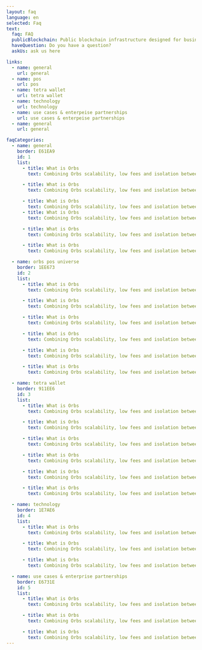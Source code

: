 ```yaml
---
layout: faq
language: en
selected: Faq
text:
  faq: FAQ
  publicBlockchain: Public blockchain infrastructure designed for businesses
  haveQuestion: Do you have a question?
  askUs: ask us here

links:
  - name: general
    url: general
  - name: pos
    url: pos
  - name: tetra wallet
    url: tetra wallet
  - name: technology
    url: technology
  - name: use cases & enterpeise partnerships
    url: use cases & enterpeise partnerships
  - name: general
    url: general

faqCategories:
  - name: general
    border: E61EA9
    id: 1
    list:
      - title: What is Orbs
        text: Combining Orbs scalability, low fees and isolation between virtual chains with a first-grade developer experience, online IDE and smart contracts in familiar languages. Developers get the perfect mix of performance, cost, security and ease of use.

      - title: What is Orbs
        text: Combining Orbs scalability, low fees and isolation between virtual chains with a first-grade developer experience, online IDE and smart contracts in familiar languages. Developers get the perfect mix of performance, cost, security and ease of use.

      - title: What is Orbs
        text: Combining Orbs scalability, low fees and isolation between virtual chains with a first-grade developer experience, online IDE and smart contracts in familiar languages. Developers get the perfect mix of performance, cost, security and ease of use.
      - title: What is Orbs
        text: Combining Orbs scalability, low fees and isolation between virtual chains with a first-grade developer experience, online IDE and smart contracts in familiar languages. Developers get the perfect mix of performance, cost, security and ease of use.

      - title: What is Orbs
        text: Combining Orbs scalability, low fees and isolation between virtual chains with a first-grade developer experience, online IDE and smart contracts in familiar languages. Developers get the perfect mix of performance, cost, security and ease of use.

      - title: What is Orbs
        text: Combining Orbs scalability, low fees and isolation between virtual chains with a first-grade developer experience, online IDE and smart contracts in familiar languages. Developers get the perfect mix of performance, cost, security and ease of use.

  - name: orbs pos universe
    border: 1EE673
    id: 2
    list:
      - title: What is Orbs
        text: Combining Orbs scalability, low fees and isolation between virtual chains with a first-grade developer experience, online IDE and smart contracts in familiar languages. Developers get the perfect mix of performance, cost, security and ease of use.

      - title: What is Orbs
        text: Combining Orbs scalability, low fees and isolation between virtual chains with a first-grade developer experience, online IDE and smart contracts in familiar languages. Developers get the perfect mix of performance, cost, security and ease of use.

      - title: What is Orbs
        text: Combining Orbs scalability, low fees and isolation between virtual chains with a first-grade developer experience, online IDE and smart contracts in familiar languages. Developers get the perfect mix of performance, cost, security and ease of use.

      - title: What is Orbs
        text: Combining Orbs scalability, low fees and isolation between virtual chains with a first-grade developer experience, online IDE and smart contracts in familiar languages. Developers get the perfect mix of performance, cost, security and ease of use.

      - title: What is Orbs
        text: Combining Orbs scalability, low fees and isolation between virtual chains with a first-grade developer experience, online IDE and smart contracts in familiar languages. Developers get the perfect mix of performance, cost, security and ease of use.

      - title: What is Orbs
        text: Combining Orbs scalability, low fees and isolation between virtual chains with a first-grade developer experience, online IDE and smart contracts in familiar languages. Developers get the perfect mix of performance, cost, security and ease of use.

  - name: tetra wallet
    border: 911EE6
    id: 3
    list:
      - title: What is Orbs
        text: Combining Orbs scalability, low fees and isolation between virtual chains with a first-grade developer experience, online IDE and smart contracts in familiar languages. Developers get the perfect mix of performance, cost, security and ease of use.

      - title: What is Orbs
        text: Combining Orbs scalability, low fees and isolation between virtual chains with a first-grade developer experience, online IDE and smart contracts in familiar languages. Developers get the perfect mix of performance, cost, security and ease of use.

      - title: What is Orbs
        text: Combining Orbs scalability, low fees and isolation between virtual chains with a first-grade developer experience, online IDE and smart contracts in familiar languages. Developers get the perfect mix of performance, cost, security and ease of use.

      - title: What is Orbs
        text: Combining Orbs scalability, low fees and isolation between virtual chains with a first-grade developer experience, online IDE and smart contracts in familiar languages. Developers get the perfect mix of performance, cost, security and ease of use.

      - title: What is Orbs
        text: Combining Orbs scalability, low fees and isolation between virtual chains with a first-grade developer experience, online IDE and smart contracts in familiar languages. Developers get the perfect mix of performance, cost, security and ease of use.

      - title: What is Orbs
        text: Combining Orbs scalability, low fees and isolation between virtual chains with a first-grade developer experience, online IDE and smart contracts in familiar languages. Developers get the perfect mix of performance, cost, security and ease of use.

  - name: technology
    border: 1E7AE6
    id: 4
    list:
      - title: What is Orbs
        text: Combining Orbs scalability, low fees and isolation between virtual chains with a first-grade developer experience, online IDE and smart contracts in familiar languages. Developers get the perfect mix of performance, cost, security and ease of use.

      - title: What is Orbs
        text: Combining Orbs scalability, low fees and isolation between virtual chains with a first-grade developer experience, online IDE and smart contracts in familiar languages. Developers get the perfect mix of performance, cost, security and ease of use.

      - title: What is Orbs
        text: Combining Orbs scalability, low fees and isolation between virtual chains with a first-grade developer experience, online IDE and smart contracts in familiar languages. Developers get the perfect mix of performance, cost, security and ease of use.

  - name: use cases & enterprise partnerships
    border: E6731E
    id: 5
    list:
      - title: What is Orbs
        text: Combining Orbs scalability, low fees and isolation between virtual chains with a first-grade developer experience, online IDE and smart contracts in familiar languages. Developers get the perfect mix of performance, cost, security and ease of use.

      - title: What is Orbs
        text: Combining Orbs scalability, low fees and isolation between virtual chains with a first-grade developer experience, online IDE and smart contracts in familiar languages. Developers get the perfect mix of performance, cost, security and ease of use.

      - title: What is Orbs
        text: Combining Orbs scalability, low fees and isolation between virtual chains with a first-grade developer experience, online IDE and smart contracts in familiar languages. Developers get the perfect mix of performance, cost, security and ease of use.
---
```

